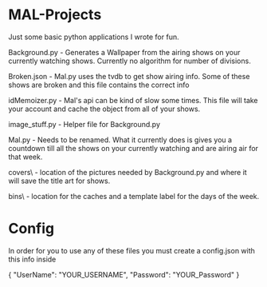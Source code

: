 # MAL-Projects
Just some basic python applications I wrote for fun.

Background.py - Generates a Wallpaper from the airing shows on your currently watching shows. Currently no algorithm for number of divisions.

Broken.json - Mal.py uses the tvdb to get show airing info. Some of these shows are broken and this file contains the correct info

idMemoizer.py - Mal's api can be kind of slow some times. This file will take your account and cache the object from all of your shows.

image_stuff.py - Helper file for Background.py

Mal.py - Needs to be renamed. What it currently does is gives you a countdown till all the shows on your currently watching and are airing air for that week.

covers\ - location of the pictures needed by Background.py and where it will save the title art for shows.

bins\ - location for the caches and a template label for the days of the week.

# Config
In order for you to use any of these files you must create a config.json with this info inside

{
    "UserName": "YOUR_USERNAME",
    "Password": "YOUR_Password"
}
